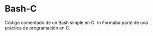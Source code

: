 # Bash-C
Código comentado de un Bash simple en C. \n
Formaba parte de una práctica de programación en C.
